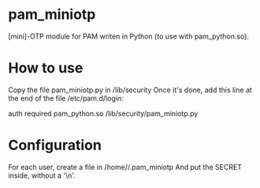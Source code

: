 pam_miniotp
===========

[mini]-OTP module for PAM writen in Python (to use with pam_python.so).

How to use
===========

Copy the file pam_miniotp.py in /lib/security
Once it's done, add this line at the end of the file /etc/pam.d/login:

auth required pam_python.so /lib/security/pam_miniotp.py

Configuration
===========

For each user, create a file in /home/<username>/.pam_miniotp
And put the SECRET inside, without a '\n'.
